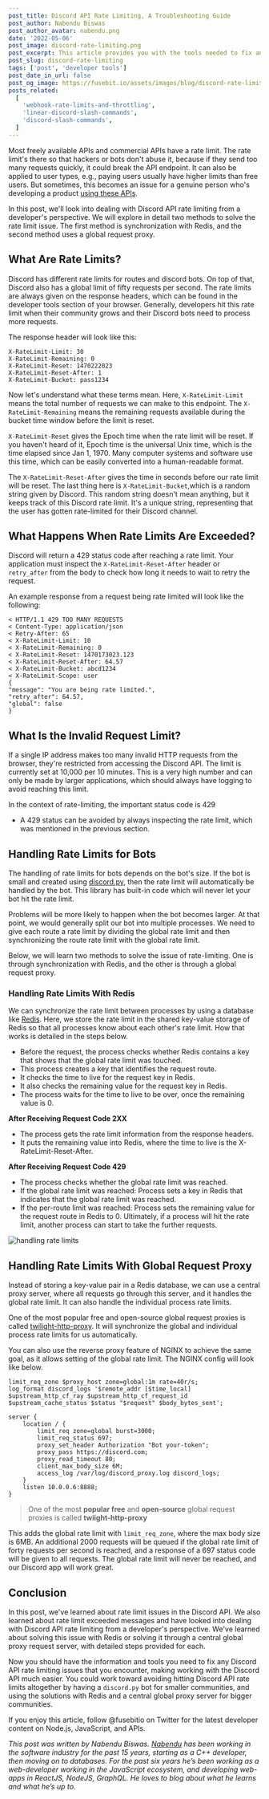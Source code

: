 ```yaml
---
post_title: Discord API Rate Limiting, A Troubleshooting Guide
post_author: Nabendu Biswas
post_author_avatar: nabendu.png
date: '2022-05-06'
post_image: discord-rate-limiting.png
post_excerpt: This article provides you with the tools needed to fix any Discord API rate limiting issues that you encounter, making it much easier.
post_slug: discord-rate-limiting
tags: ['post', 'developer tools']
post_date_in_url: false
post_og_image: https://fusebit.io/assets/images/blog/discord-rate-limiting.png
posts_related:
  [
    'webhook-rate-limits-and-throttling',
    'linear-discord-slash-commands',
    'discord-slash-commands',
  ]
---
```


Most freely available APIs and commercial APIs have a rate limit. The rate limit's there so that hackers or bots don't abuse it, because if they send too many requests quickly, it could break the API endpoint. It can also be applied to user types, e.g., paying users usually have higher limits than free users. But sometimes, this becomes an issue for a genuine person who's developing a product [using these APIs](https://fusebit.io/blog/webhook-rate-limits-and-throttling/). 

In this post, we'll look into dealing with Discord API rate limiting from a developer's perspective. We will explore in detail two methods to solve the rate limit issue. The first method is synchronization with Redis, and the second method uses a  global request proxy. 

## What Are Rate Limits?
Discord has different rate limits for routes and discord bots. On top of that, Discord also has a global limit of fifty requests per second. The rate limits are always given on the response headers, which can be found in the developer tools section of your browser. Generally, developers hit this rate limit when their community grows and their Discord bots need to process more requests. 

The response header will look like this: 

```
X-RateLimit-Limit: 30
X-RateLimit-Remaining: 0
X-RateLimit-Reset: 1470222023
X-RateLimit-Reset-After: 1
X-RateLimit-Bucket: pass1234
```

Now let's understand what these terms mean. Here, `X-RateLimit-Limit` means the total number of requests we can make to this endpoint. The `X-RateLimit-Remaining` means the remaining requests available during the bucket time window before the limit is reset.

`X-RateLimit-Reset` gives the Epoch time when the rate limit will be reset. If you haven't heard of it, Epoch time is the universal Unix time, which is the time elapsed since Jan 1, 1970. Many computer systems and software use this time, which can be easily converted into a human-readable format. 

The `X-RateLimit-Reset-After` gives the time in seconds before our rate limit will be reset. The last thing here is `X-RateLimit-Bucket`,which is a random string given by Discord. This random string doesn't mean anything, but it keeps track of this Discord rate limit. It's a unique string, representing that the user has gotten rate-limited for their Discord channel. 

## What Happens When Rate Limits Are Exceeded?

Discord will return a 429 status code after reaching a rate limit. Your application must inspect the `X-RateLimit-Reset-After` header or `retry_after` from the body to check how long it needs to wait to retry the request.

An example response from a request being rate limited will look like the following:

```http
< HTTP/1.1 429 TOO MANY REQUESTS
< Content-Type: application/json
< Retry-After: 65
< X-RateLimit-Limit: 10
< X-RateLimit-Remaining: 0
< X-RateLimit-Reset: 1470173023.123
< X-RateLimit-Reset-After: 64.57
< X-RateLimit-Bucket: abcd1234
< X-RateLimit-Scope: user
{
"message": "You are being rate limited.",
"retry_after": 64.57,
"global": false
}
```

## What Is the Invalid Request Limit?

If a single IP address makes too many invalid HTTP requests from the browser, they're restricted from accessing the Discord API. The limit is currently set at 10,000 per 10 minutes. This is a very high number and can only be made by larger applications, which should always have logging to avoid reaching this limit. 

In the context of rate-limiting, the important status code is 429

* A 429 status can be avoided by always inspecting the rate limit, which was mentioned in the previous section.

## Handling Rate Limits for Bots

The handling of rate limits for bots depends on the bot's size. If the bot is small and created using [discord.py](https://discordpy.readthedocs.io/en/stable/), then the rate limit will automatically be handled by the bot. This library has built-in code which will never let your bot hit the rate limit. 

Problems will be more likely to happen when the bot becomes larger. At that point, we would generally split our bot into multiple processes. We need to give each route a rate limit by dividing the global rate limit and then synchronizing the route rate limit with the global rate limit. 

Below, we will learn two methods to solve the issue of rate-limiting. One is through synchronization with Redis, and the other is through a global request proxy. 

### Handling Rate Limits With Redis

We can synchronize the rate limit between processes by using a database like [Redis](https://redis.io/). Here, we store the rate limit in the shared key-value storage of Redis so that all processes know about each other's rate limit. How that works is detailed in the steps below. 
* Before the request, the process checks whether Redis contains a key that shows that the global rate limit was touched.
* This process creates a key that identifies the request route.
* It checks the time to live for the request key in Redis.
* It also checks the remaining value for the request key in Redis.
* The process waits for the time to live to be over, once the remaining value is 0.

**After Receiving Request Code 2XX**

* The process gets the rate limit information from the response headers.
* It puts the remaining value into Redis, where the time to live is the X-RateLimit-Reset-After.

**After Receiving Request Code 429**

* The process checks whether the global rate limit was reached.
* If the global rate limit was reached: Process sets a key in Redis that indicates that the global rate limit was reached.
* If the per-route limit was reached: Process sets the remaining value for the request route in Redis to 0.
Ultimately, if a process will hit the rate limit, another process can start to take the further requests. 

![handling rate limits](handling-rate-limits.jpg 'handling-rate-limits')

## Handling Rate Limits With Global Request Proxy

Instead of storing a key-value pair in a Redis database, we can use a central proxy server, where all requests go through this server, and it handles the global rate limit. It can also handle the individual process rate limits. 

One of the most popular free and open-source global request proxies is called [twilight-http-proxy](https://github.com/twilight-rs/http-proxy). It will synchronize the global and individual process rate limits for us automatically. 

You can also use the reverse proxy feature of NGINX to achieve the same goal, as it allows setting of the global rate limit. The NGINX config will look like below. 

```http
limit_req_zone $proxy_host zone=global:1m rate=40r/s;
log_format discord_logs '$remote_addr [$time_local] 
$upstream_http_cf_ray $upstream_http_cf_request_id 
$upstream_cache_status $status "$request" $body_bytes_sent';

server {
    location / {
        limit_req zone=global burst=3000;
        limit_req_status 697;
        proxy_set_header Authorization "Bot your-token";
        proxy_pass https://discord.com;
        proxy_read_timeout 80;
        client_max_body_size 6M;
        access_log /var/log/discord_proxy.log discord_logs;
    }
    listen 10.0.0.6:8888;
}
```
> One of the most **popular free** and **open-source** global request proxies is called **twiight-http-proxy**

This adds the global rate limit with `limit_req_zone`, where the max body size is 6MB. An additional 2000 requests will be queued if the global rate limit of forty requests per second is reached, and a response of a 697 status code will be given to all requests. The global rate limit will never be reached, and our Discord app will work great. 

## Conclusion

In this post, we've learned about rate limit issues in the Discord API. We also learned about rate limit exceeded messages and have looked into dealing with Discord API rate limiting from a developer's perspective. We've learned about solving this issue with Redis or solving it through a central global proxy request server, with detailed steps provided for each. 

Now you should have the information and tools you need to fix any Discord API rate limiting issues that you encounter, making working with the Discord API much easier. You could work toward avoiding hitting Discord API rate limits altogether by having a `discord.py` bot for smaller communities, and using the solutions with Redis and a central global proxy server for bigger communities. 

If you enjoy this article, follow @fusebitio on Twitter for the latest developer content on Node.js, JavaScript, and APIs.

*This post was written by Nabendu Biswas. [Nabendu](https://thewebdev.tech/) has been working in the software industry for the past 15 years, starting as a C++ developer, then moving on to databases. For the past six years he’s been working as a web-developer working in the JavaScript ecosystem, and developing web-apps in ReactJS, NodeJS, GraphQL. He loves to blog about what he learns and what he’s up to.*


